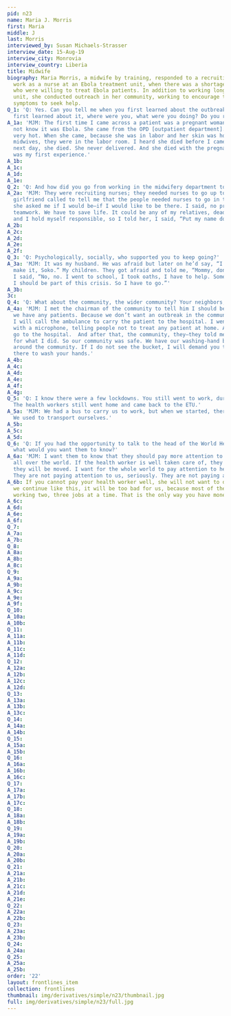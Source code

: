 ```yaml
---
pid: n23
name: Maria J. Morris
first: Maria
middle: J
last: Morris
interviewed_by: Susan Michaels-Strasser
interview_date: 15-Aug-19
interview_city: Monrovia
interview_country: Liberia
title: Midwife
biography: Maria Morris, a midwife by training, responded to a recruiting call to
  work as a nurse at an Ebola treatment unit, when there was a shortage of nurses
  who were willing to treat Ebola patients. In addition to working long hours in the
  unit, she conducted outreach in her community, working to encourage those exhibiting
  symptoms to seek help.
Q_1: 'Q: Yes. Can you tell me when you first learned about the outbreak? When you
  first learned about it, where were you, what were you doing? Do you remember?'
A_1a: 'MJM: The first time I came across a patient was a pregnant woman. Well, I did
  not know it was Ebola. She came from the OPD [outpatient department]. Her skin was
  very hot. When she came, because she was in labor and her skin was hot, the OPD
  midwives, they were in the labor room. I heard she died before I came—I came the
  next day, she died. She never delivered. And she died with the pregnancy. And that
  was my first experience.'
A_1b: 
A_1c: 
A_1d: 
A_1e: 
Q_2: 'Q: And how did you go from working in the midwifery department to the ETU? '
A_2a: 'MJM: They were recruiting nurses; they needed nurses to go up to help. So my
  girlfriend called to tell me that the people needed nurses to go in the ETU, and
  she asked me if I would be—if I would like to be there. I said, no problem. It’s
  teamwork. We have to save life. It could be any of my relatives, dead on that day,
  and I hold myself responsible, so I told her, I said, “Put my name down, I’ll go.”'
A_2b: 
A_2c: 
A_2d: 
A_2e: 
A_2f: 
Q_3: 'Q: Psychologically, socially, who supported you to keep going?'
A_3a: 'MJM: It was my husband. He was afraid but later on he’d say, “I know you can
  make it, Soko.” My children. They got afraid and told me, “Mommy, don’t go there.”
  I said, “No, no. I went to school, I took oaths, I have to help. Somehow, some way,
  I should be part of this crisis. So I have to go.”'
A_3b: 
3c: 
Q_4: 'Q: What about the community, the wider community? Your neighbors, your friends?'
A_4a: 'MJM: I met the chairman of the community to tell him I should be informed if
  we have any patients. Because we don’t want an outbreak in the community. If anything,
  I will call the ambulance to carry the patient to the hospital. I went all around
  with a microphone, telling people not to treat any patient at home. Anybody sick,
  go to the hospital.  And after that, the community, they—they told me thank you
  for what I did. So our community was safe. We have our washing-hand buckets all
  around the community. If I do not see the bucket, I will demand you to put a bucket
  there to wash your hands.'
A_4b: 
A_4c: 
A_4d: 
A_4e: 
A_4f: 
A_4g: 
Q_5: 'Q: I know there were a few lockdowns. You still went to work, during those lockdowns.
  The health workers still went home and came back to the ETU.'
A_5a: 'MJM: We had a bus to carry us to work, but when we started, there was no bus.
  We used to transport ourselves.'
A_5b: 
A_5c: 
A_5d: 
Q_6: 'Q: If you had the opportunity to talk to the head of the World Health Organization,
  what would you want them to know?'
A_6a: 'MJM: I want them to know that they should pay more attention to health workers
  all over the world. If the health worker is well taken care of, they will work more,
  they will be moved. I want for the whole world to pay attention to health workers.
  They are not paying attention to us, seriously. They are not paying attention.'
A_6b: If you cannot pay your health worker well, she will not want to do well. If
  we continue like this, it will be too bad for us, because most of the nurses are
  working two, three jobs at a time. That is the only way you have money.
A_6c: 
A_6d: 
A_6e: 
A_6f: 
Q_7: 
A_7a: 
A_7b: 
Q_8: 
A_8a: 
A_8b: 
A_8c: 
Q_9: 
A_9a: 
A_9b: 
A_9c: 
A_9e: 
A_9f: 
Q_10: 
A_10a: 
A_10b: 
Q_11: 
A_11a: 
A_11b: 
A_11c: 
A_11d: 
Q_12: 
A_12a: 
A_12b: 
A_12c: 
A_12d: 
Q_13: 
A_13a: 
A_13b: 
A_13c: 
Q_14: 
A_14a: 
A_14b: 
Q_15: 
A_15a: 
A_15b: 
Q_16: 
A_16a: 
A_16b: 
A_16c: 
Q_17: 
A_17a: 
A_17b: 
A_17c: 
Q_18: 
A_18a: 
A_18b: 
Q_19: 
A_19a: 
A_19b: 
Q_20: 
A_20a: 
A_20b: 
Q_21: 
A_21a: 
A_21b: 
A_21c: 
A_21d: 
A_21e: 
Q_22: 
A_22a: 
A_22b: 
Q_23: 
A_23a: 
A_23b: 
Q_24: 
A_24a: 
Q_25: 
A_25a: 
A_25b: 
order: '22'
layout: frontlines_item
collection: frontlines
thumbnail: img/derivatives/simple/n23/thumbnail.jpg
full: img/derivatives/simple/n23/full.jpg
---
```


